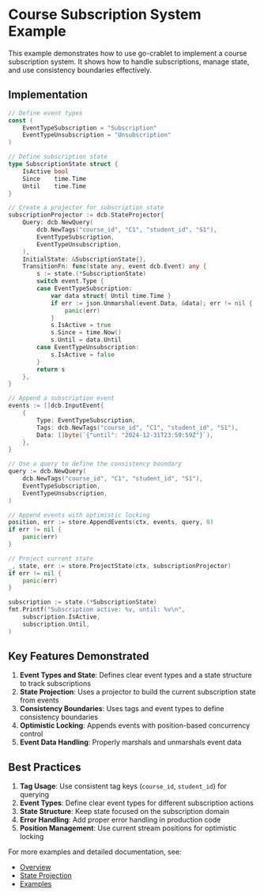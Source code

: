 # Course Subscription System Example

This example demonstrates how to use go-crablet to implement a course subscription system. It shows how to handle subscriptions, manage state, and use consistency boundaries effectively.

## Implementation

```go
// Define event types
const (
    EventTypeSubscription = "Subscription"
    EventTypeUnsubscription = "Unsubscription"
)

// Define subscription state
type SubscriptionState struct {
    IsActive bool
    Since    time.Time
    Until    time.Time
}

// Create a projector for subscription state
subscriptionProjector := dcb.StateProjector{
    Query: dcb.NewQuery(
        dcb.NewTags("course_id", "C1", "student_id", "S1"),
        EventTypeSubscription,
        EventTypeUnsubscription,
    ),
    InitialState: &SubscriptionState{},
    TransitionFn: func(state any, event dcb.Event) any {
        s := state.(*SubscriptionState)
        switch event.Type {
        case EventTypeSubscription:
            var data struct{ Until time.Time }
            if err := json.Unmarshal(event.Data, &data); err != nil {
                panic(err)
            }
            s.IsActive = true
            s.Since = time.Now()
            s.Until = data.Until
        case EventTypeUnsubscription:
            s.IsActive = false
        }
        return s
    },
}

// Append a subscription event
events := []dcb.InputEvent{
    {
        Type: EventTypeSubscription,
        Tags: dcb.NewTags("course_id", "C1", "student_id", "S1"),
        Data: []byte(`{"until": "2024-12-31T23:59:59Z"}`),
    },
}

// Use a query to define the consistency boundary
query := dcb.NewQuery(
    dcb.NewTags("course_id", "C1", "student_id", "S1"),
    EventTypeSubscription,
    EventTypeUnsubscription,
)

// Append events with optimistic locking
position, err := store.AppendEvents(ctx, events, query, 0)
if err != nil {
    panic(err)
}

// Project current state
_, state, err := store.ProjectState(ctx, subscriptionProjector)
if err != nil {
    panic(err)
}

subscription := state.(*SubscriptionState)
fmt.Printf("Subscription active: %v, until: %v\n", 
    subscription.IsActive, 
    subscription.Until,
)
```

## Key Features Demonstrated

1. **Event Types and State**: Defines clear event types and a state structure to track subscriptions
2. **State Projection**: Uses a projector to build the current subscription state from events
3. **Consistency Boundaries**: Uses tags and event types to define consistency boundaries
4. **Optimistic Locking**: Appends events with position-based concurrency control
5. **Event Data Handling**: Properly marshals and unmarshals event data

## Best Practices

1. **Tag Usage**: Use consistent tag keys (`course_id`, `student_id`) for querying
2. **Event Types**: Define clear event types for different subscription actions
3. **State Structure**: Keep state focused on the subscription domain
4. **Error Handling**: Add proper error handling in production code
5. **Position Management**: Use current stream positions for optimistic locking

For more examples and detailed documentation, see:
- [Overview](overview.md)
- [State Projection](state-projection.md)
- [Examples](examples.md) 